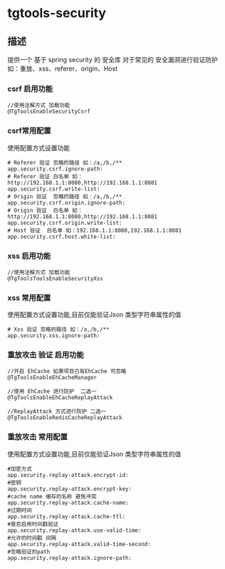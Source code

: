 # tgtools-security
## 描述  
提供一个 基于 spring security 的 安全库
对于常见的 安全漏洞进行验证防护
如：重放、xss、referer、origin、Host


### csrf 启用功能
```
//使用注解方式 加载功能
@TgToolsEnableSecurityCsrf
```

### csrf常用配置  
使用配置方式设置功能  

```
# Referer 验证 忽略的路径 如：/a,/b,/**
app.security.csrf.ignore-path:
# Referer 验证 白名单 如：http://192.168.1.1:8080,http://192.168.1.1:8081
app.security.csrf.write-list:
# Origin 验证  忽略的路径 如：/a,/b,/**
app.security.csrf.origin.ignore-path:
# Origin 验证  白名单 如：http://192.168.1.1:8080,http://192.168.1.1:8081
app.security.csrf.origin.write-list:
# Host 验证  白名单 如：192.168.1.1:8080,192.168.1.1:8081
app.security.csrf.host.white-list:
```

### xss 启用功能
```
//使用注解方式 加载功能
@TgToolsToolsEnableSecurityXss
```

### xss 常用配置
使用配置方式设置功能,目前仅能验证Json 类型字符串属性的值  

```
# Xss 验证 忽略的路径 如：/a,/b,/**
app.security.xss.ignore-path:
```




### 重放攻击 验证 启用功能
```
//开启 EhCache 如果项目已有EhCache 可忽略
@TgToolsEnableEhCacheManager

//使用 EhCache 进行防护  二选一
@TgToolsEnableEhCacheReplayAttack

//ReplayAttack 方式进行防护 二选一
@TgToolsEnableRedisCacheReplayAttack
```
### 重放攻击 常用配置
使用配置方式设置功能,目前仅能验证Json 类型字符串属性的值

```
#加密方式
app.security.replay-attack.encrypt-id:
#密钥
app.security.replay-attack.encrypt-key:
#cache name 缓存的名称 避免冲突
app.security.replay-attack.cache-name:
#过期时间
app.security.replay-attack.cache-ttl:
#是否启用时间戳验证
app.security.replay-attack.use-valid-time:
#允许的时间戳 间隔
app.security.replay-attack.valid-time-second:
#忽略验证的path
app.security.replay-attack.ignore-path:

```
